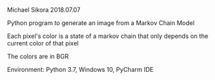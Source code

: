 Michael Sikora
2018.07.07

Python program to generate an image from a Markov Chain Model

Each pixel's color is a state of a markov chain that only depends
on the current color of that pixel

The colors are in BGR

Environment: 
Python 3.7, Windows 10, PyCharm IDE
